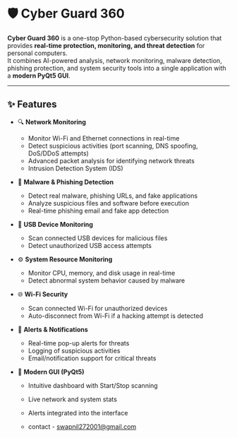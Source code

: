 # 🛡️ Cyber Guard 360

**Cyber Guard 360** is a one-stop Python-based cybersecurity solution that provides **real-time protection, monitoring, and threat detection** for personal computers.  
It combines AI-powered analysis, network monitoring, malware detection, phishing protection, and system security tools into a single application with a **modern PyQt5 GUI**.

---

## ✨ Features

- 🔍 **Network Monitoring**
  - Monitor Wi-Fi and Ethernet connections in real-time
  - Detect suspicious activities (port scanning, DNS spoofing, DoS/DDoS attempts)
  - Advanced packet analysis for identifying network threats
  - Intrusion Detection System (IDS)

- 🦠 **Malware & Phishing Detection**
  - Detect real malware, phishing URLs, and fake applications
  - Analyze suspicious files and software before execution
  - Real-time phishing email and fake app detection

- 💾 **USB Device Monitoring**
  - Scan connected USB devices for malicious files
  - Detect unauthorized USB access attempts

- ⚙️ **System Resource Monitoring**
  - Monitor CPU, memory, and disk usage in real-time
  - Detect abnormal system behavior caused by malware

- 🌐 **Wi-Fi Security**
  - Scan connected Wi-Fi for unauthorized devices
  - Auto-disconnect from Wi-Fi if a hacking attempt is detected

- 🚨 **Alerts & Notifications**
  - Real-time pop-up alerts for threats
  - Logging of suspicious activities
  - Email/notification support for critical threats

- 🎨 **Modern GUI (PyQt5)**
  - Intuitive dashboard with Start/Stop scanning
  - Live network and system stats
  - Alerts integrated into the interface
 
  - contact - swapnil272001@gmail.com

